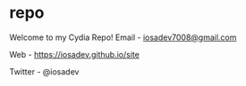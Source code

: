 # repo
Welcome to my Cydia Repo!
Email - iosadev7008@gmail.com

Web - https://iosadev.github.io/site

Twitter - @iosadev
